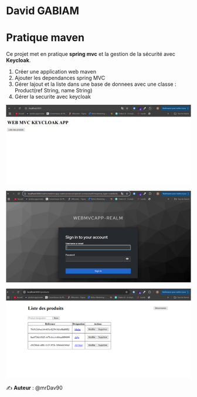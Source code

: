 # **David GABIAM**

# Pratique maven

Ce projet met en pratique **spring mvc** et la gestion de la sécurité avec **Keycloak**.

1. Créer une application web maven
2. Ajouter les dependances spring MVC
3. Gérer lajout et la liste dans une base de donnees avec une classe : Product(ref String, name String)
4. Gérer la securite avec keycloak

![capt1](./captures/001.png)

![capt2](./captures/002.png)

![capt3](./captures/003.png)



✍ **Auteur** : @mrDav90

